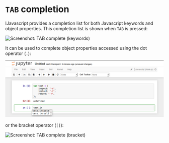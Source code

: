 # `TAB` completion

IJavascript provides a completion list for both Javascript keywords and object
properties. This completion list is shown when `TAB` is pressed:

![Screenshot: TAB complete
(keywords)](../res/screenshot-notebook-complete-keyword.png)

It can be used to complete object properties accessed using the dot operator
(`.`):

![Screenshot: TAB complete (dot)](../res/screenshot-notebook-complete-dot.png)

or the bracket operator (`[]`):

![Screenshot: TAB complete
(bracket)](../res/screenshot-notebook-complete-bracket.png)
